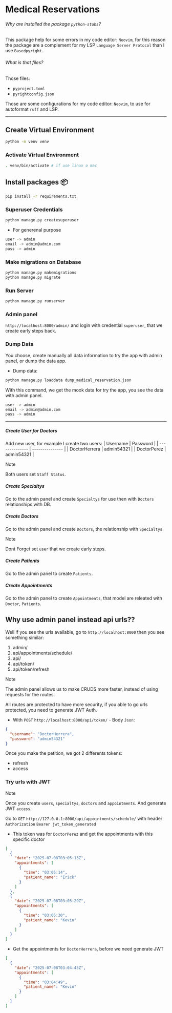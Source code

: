 # Medical Reservations

###### Why are installed the package `python-stubs`?

This package help for some errors in my code editor: `Neovim`, for this reason the package are a complement for my LSP `Language Server Protocol` than I use `Basedpyright`.

###### What is that files?

Those files:

- `pyproject.toml`
- `pyrightconfig.json`

Those are some configurations for my code editor: `Neovim`, to use for autoformat `ruff` and LSP.

---

## Create Virtual Environment

```bash
python -m venv venv
```

### Activate Virtual Environment

```bash
. venv/bin/activate # if use linux o mac
```

## Install packages 📦

```bash
pip install -r requirements.txt
```

### Superuser Credentials

```bash
python manage.py createsuperuser
```

- For generenal purpose

```bash
user -> admin
email -> admin@admin.com
pass -> admin
```

### Make migrations on Database

```bash
python manage.py makemigrations
python manage.py migrate
```

### Run Server

```bash
python manage.py runserver
```

### Admin panel

`http://localhost:8000/admin/` and login with credential `superuser`, that we create early steps back.

### Dump Data

You choose, create manually all data information to try the app with admin panel, or dump the data app.

- Dump data:

```bash
python manage.py loaddata dump_medical_reservation.json
```

With this command, we get the mook data for try the app, you see the data with admin panel.

```bash
user -> admin
email -> admin@admin.com
pass -> admin
```

---

##### Create User for Doctors

Add new user, for example I create two users:
| Username | Password |
| -------------- | --------------- |
| DoctorHerrera | admin54321 |
| DoctorPerez | admin54321 |

> [!NOTE]
> Both users set `Staff Status`.

##### Create Specialtys

Go to the admin panel and create `Specialtys` for use then with `Doctors` relationships with DB.

##### Create Doctors

Go to the admin panel and create `Doctors`, the relationship with `Specialtys`

> [!NOTE]
> Dont Forget set `user` that we create early steps.

##### Create Patients

Go to the admin panel to create `Patients`.

##### Create Appointments

Go to the admin panel to create `Appointments`, that model are releated with `Doctor`, `Patients`.

## Why use admin panel instead api urls??

Well if you see the urls available, go to `http://localhost:8000` then you see something similar:

1. admin/
2. api/appointments/schedule/
3. api/
4. api/token/
5. api/token/refresh

> [!NOTE]
> The admin panel allows us to make CRUDS more faster, instead of using requests for the routes.

All routes are protected to have more security, if you able to go urls protected, you need to generate JWT Auth.

- With `POST` `http://localhost:8000/api/token/` - Body `Json`:

```json
{
  "username": "DoctorHerrera",
  "password": "admin54321"
}
```

Once you make the petition, we got 2 differents tokens:

- refresh
- access

### Try urls with JWT

> [!NOTE]
> Once you create `users`, `specialtys`, `doctors` and `appointments`.
> And generate JWT `access`.

Go to `GET` `http://127.0.0.1:8000/api/appointments/schedule/` with header `Authorization` `Bearer jwt_token_generated`

- This token was for `DoctorPerez` and get the appointments with this specific doctor

```json
[
  {
    "date": "2025-07-08T03:05:13Z",
    "appointments": [
      {
        "time": "03:05:14",
        "patient_name": "Erick"
      }
    ]
  },
  {
    "date": "2025-07-08T03:05:29Z",
    "appointments": [
      {
        "time": "03:05:30",
        "patient_name": "Kevin"
      }
    ]
  }
]
```

- Get the appointments for `DoctorHerrera`, before we need generate JWT

```json
[
  {
    "date": "2025-07-08T03:04:45Z",
    "appointments": [
      {
        "time": "03:04:49",
        "patient_name": "Kevin"
      }
    ]
  }
]
```
